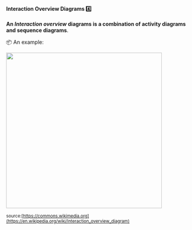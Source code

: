 <div id="title">

#### Interaction Overview Diagrams :four:

</div>

<div id="body">

**An _Interaction overview_ diagrams is a combination of activity diagrams and sequence diagrams**.

<tip-box> 

:package: An example:

<img src="{{baseUrl}}/modeling/modelingBehaviors/interactionOverviewDiagrams/images/diagram.png" height="420" />
<p/>

<sub>source:[https://commons.wikimedia.org](https://en.wikipedia.org/wiki/Interaction_overview_diagram)</sub>

</tip-box>

</div>

<div id="extras">
</div>
